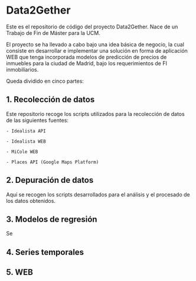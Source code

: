 # Data2Gether

Este es el repositorio de código del proyecto Data2Gether. Nace de un Trabajo de Fin de Máster para la UCM.

El proyecto se ha llevado a cabo bajo una idea básica de negocio, la cual  consiste en desarrollar e implementar una solución en forma de aplicación WEB que tenga incorporada modelos de predicción de precios de inmuebles para la ciudad de Madrid, bajo los requerimientos de FI inmobiliarios.

Queda dividido en cinco partes:

## 1. Recolección de datos

Este repositorio recoge los scripts utilizados para la recolección de datos de las siguientes fuentes:

	- Idealista API
	
	- Idealista WEB
	
	- MiCole WEB
	
	- Places API (Google Maps Platform)

## 2. Depuración de datos

Aquí se recogen los scripts desarrollados para el análisis y el procesado de los datos obtenidos.

## 3. Modelos de regresión

Se

## 4. Series temporales


## 5. WEB